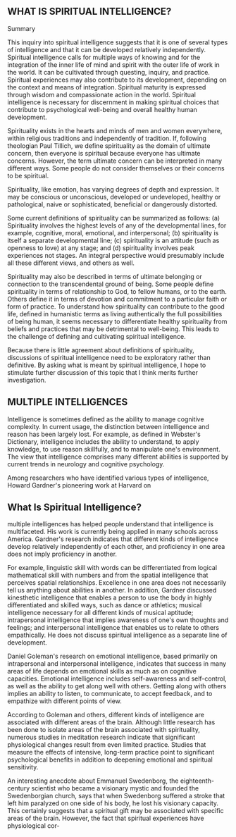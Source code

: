 ## WHAT IS SPIRITUAL INTELLIGENCE?

Summary

This inquiry into spiritual intelligence suggests that it is one of several types of intelligence and that it can be developed relatively independently. Spiritual intelligence calls for multiple ways of knowing and for the integration of the inner life of mind and spirit with the outer life of work in the world. It can be cultivated through questing, inquiry, and practice. Spiritual experiences may also contribute to its development, depending on the context and means of integration. Spiritual maturity is expressed through wisdom and compassionate action in the world. Spiritual intelligence is necessary for discernment in making spiritual choices that contribute to psychological well-being and overall healthy human development.

Spirituality exists in the hearts and minds of men and women everywhere, within religious traditions and independently of tradition. If, following theologian Paul Tillich, we define spirituality as the domain of ultimate concern, then everyone is spiritual because everyone has ultimate concerns. However, the term ultimate concern can be interpreted in many different ways. Some people do not consider themselves or their concerns to be spiritual.

Spirituality, like emotion, has varying degrees of depth and expression. It may be conscious or unconscious, developed or undeveloped, healthy or pathological, naive or sophisticated, beneficial or dangerously distorted.

Some current definitions of spirituality can be summarized as follows: (a) Spirituality involves the highest levels of any of the developmental lines, for example, cognitive, moral, emotional, and interpersonal; (b) spirituality is itself a separate developmental line; (c) spirituality is an attitude (such as openness to love) at any stage; and (d) spirituality involves peak experiences not stages. An integral perspective would presumably include all these different views, and others as well.

Spirituality may also be described in terms of ultimate belonging or connection to the transcendental ground of being. Some people define spirituality in terms of relationship to God, to fellow humans, or to the earth. Others define it in terms of devotion and commitment to a particular faith or form of practice. To understand how spirituality can contribute to the good life, defined in humanistic terms as living authentically the full possibilities of being human, it seems necessary to differentiate healthy spirituality from beliefs and practices that may be detrimental to well-being. This leads to the challenge of defining and cultivating spiritual intelligence.

Because there is little agreement about definitions of spirituality, discussions of spiritual intelligence need to be exploratory rather than definitive. By asking what is meant by spiritual intelligence, I hope to stimulate further discussion of this topic that I think merits further investigation.


## MULTIPLE INTELLIGENCES

Intelligence is sometimes defined as the ability to manage cognitive complexity. In current usage, the distinction between intelligence and reason has been largely lost. For example, as defined in Webster's Dictionary, intelligence includes the ability to understand, to apply knowledge, to use reason skillfully, and to manipulate one's environment. The view that intelligence comprises many different abilities is supported by current trends in neurology and cognitive psychology.

Among researchers who have identified various types of intelligence, Howard Gardner's pioneering work at Harvard on


## What Is Spiritual Intelligence?

multiple intelligences has helped people understand that intelligence is multifaceted. His work is currently being applied in many schools across America. Gardner's research indicates that different kinds of intelligence develop relatively independently of each other, and proficiency in one area does not imply proficiency in another.

For example, linguistic skill with words can be differentiated from logical mathematical skill with numbers and from the spatial intelligence that perceives spatial relationships. Excellence in one area does not necessarily tell us anything about abilities in another. In addition, Gardner discussed kinesthetic intelligence that enables a person to use the body in highly differentiated and skilled ways, such as dance or athletics; musical intelligence necessary for all different kinds of musical aptitude; intrapersonal intelligence that implies awareness of one's own thoughts and feelings; and interpersonal intelligence that enables us to relate to others empathically. He does not discuss spiritual intelligence as a separate line of development.

Daniel Goleman's research on emotional intelligence, based primarily on intrapersonal and interpersonal intelligence, indicates that success in many areas of life depends on emotional skills as much as on cognitive capacities. Emotional intelligence includes self-awareness and self-control, as well as the ability to get along well with others. Getting along with others implies an ability to listen, to communicate, to accept feedback, and to empathize with different points of view.

According to Goleman and others, different kinds of intelligence are associated with different areas of the brain. Although little research has been done to isolate areas of the brain associated with spirituality, numerous studies in meditation research indicate that significant physiological changes result from even limited practice. Studies that measure the effects of intensive, long-term practice point to significant psychological benefits in addition to deepening emotional and spiritual sensitivity.

An interesting anecdote about Emmanuel Swedenborg, the eighteenth-century scientist who became a visionary mystic and founded the Swedenborgian church, says that when Swedenborg suffered a stroke that left him paralyzed on one side of his body, he lost his visionary capacity. This certainly suggests that a spiritual gift may be associated with specific areas of the brain. However, the fact that spiritual experiences have physiological cor-
